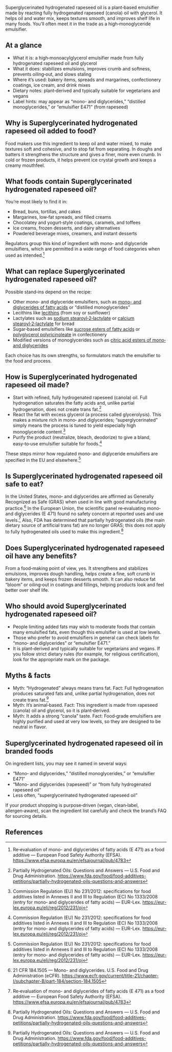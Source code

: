 Superglycerinated hydrogenated rapeseed oil is a plant‑based emulsifier made by reacting fully hydrogenated rapeseed (canola) oil with glycerol. It helps oil and water mix, keeps textures smooth, and improves shelf life in many foods. You’ll often meet it in the trade as a high‑monoglyceride emulsifier.

<!--more-->

## At a glance
- What it is: a high‑monoacylglycerol emulsifier made from fully hydrogenated rapeseed oil and glycerol
- What it does: stabilizes emulsions, improves crumb and softness, prevents oiling‑out, and slows staling
- Where it’s used: bakery items, spreads and margarines, confectionery coatings, ice cream, and drink mixes
- Dietary notes: plant‑derived and typically suitable for vegetarians and vegans
- Label hints: may appear as “mono- and diglycerides,” “distilled monoglycerides,” or “emulsifier E471” (from rapeseed)

## Why is Superglycerinated hydrogenated rapeseed oil added to food?
Food makers use this ingredient to keep oil and water mixed, to make textures soft and cohesive, and to stop fat from separating. In doughs and batters it strengthens the structure and gives a finer, more even crumb. In cold or frozen products, it helps prevent ice crystal growth and keeps a creamy mouthfeel.

## What foods contain Superglycerinated hydrogenated rapeseed oil?
You’re most likely to find it in:
- Bread, buns, tortillas, and cakes
- Margarines, low‑fat spreads, and filled creams
- Chocolatey and yogurt‑style coatings, caramels, and toffees
- Ice creams, frozen desserts, and dairy alternatives
- Powdered beverage mixes, creamers, and instant desserts

Regulators group this kind of ingredient with mono‑ and diglyceride emulsifiers, which are permitted in a wide range of food categories when used as intended.[^2]

## What can replace Superglycerinated hydrogenated rapeseed oil?
Possible stand‑ins depend on the recipe:
- Other mono‑ and diglyceride emulsifiers, such as [mono- and diglycerides of fatty acids](/e471-mono-and-diglycerides-of-fatty-acids) or “distilled monoglycerides”
- Lecithins like [lecithins](/e322-lecithins) (from soy or sunflower)
- Lactylates such as [sodium stearoyl‑2‑lactylate](/e481-sodium-stearoyl-2-lactylate) or [calcium stearoyl‑2‑lactylate](/e482-calcium-stearoyl-2-lactylate) for bread
- Sugar‑based emulsifiers like [sucrose esters of fatty acids](/e473-sucrose-esters-of-fatty-acids) or [polyglycerol polyricinoleate](/e476-polyglycerol-polyricinoleate) in confectionery
- Modified versions of monoglycerides such as [citric acid esters of mono‑ and diglycerides](/e472c-citric-acid-esters-of-mono-and-diglycerides-of-fatty-acids)

Each choice has its own strengths, so formulators match the emulsifier to the food and process.

## How is Superglycerinated hydrogenated rapeseed oil made?
- Start with refined, fully hydrogenated rapeseed (canola) oil. Full hydrogenation saturates the fatty acids and, unlike partial hydrogenation, does not create trans fat.[^3]
- React the fat with excess glycerol (a process called glycerolysis). This makes a mixture rich in mono‑ and diglycerides; “superglycerinated” simply means the process is tuned to yield especially high monoglyceride content.[^4]
- Purify the product (neutralize, bleach, deodorize) to give a bland, easy‑to‑use emulsifier suitable for foods.[^4]

These steps mirror how regulated mono‑ and diglyceride emulsifiers are specified in the EU and elsewhere.[^4]

## Is Superglycerinated hydrogenated rapeseed oil safe to eat?
In the United States, mono‑ and diglycerides are affirmed as Generally Recognized as Safe (GRAS) when used in line with good manufacturing practice.[^1] In the European Union, the scientific panel re‑evaluating mono‑ and diglycerides (E 471) found no safety concern at reported uses and use levels.[^2] Also, FDA has determined that partially hydrogenated oils (the main dietary source of artificial trans fat) are no longer GRAS; this does not apply to fully hydrogenated oils used to make this ingredient.[^3]

## Does Superglycerinated hydrogenated rapeseed oil have any benefits?
From a food‑making point of view, yes. It strengthens and stabilizes emulsions, improves dough handling, helps create a fine, soft crumb in bakery items, and keeps frozen desserts smooth. It can also reduce fat “bloom” or oiling‑out in coatings and fillings, helping products look and feel better over shelf life.

## Who should avoid Superglycerinated hydrogenated rapeseed oil?
- People limiting added fats may wish to moderate foods that contain many emulsified fats, even though this emulsifier is used at low levels.
- Those who prefer to avoid emulsifiers in general can check labels for “mono‑ and diglycerides” or “emulsifier E471.”
- It is plant‑derived and typically suitable for vegetarians and vegans. If you follow strict dietary rules (for example, for religious certification), look for the appropriate mark on the package.

## Myths & facts
- Myth: “Hydrogenated” always means trans fat. Fact: Full hydrogenation produces saturated fats and, unlike partial hydrogenation, does not create trans fat.[^3]
- Myth: It’s animal‑based. Fact: This ingredient is made from rapeseed (canola) oil and glycerol, so it is plant‑derived.
- Myth: It adds a strong “canola” taste. Fact: Food‑grade emulsifiers are highly purified and used at very low levels, so they are designed to be neutral in flavor.

## Superglycerinated hydrogenated rapeseed oil in branded foods
On ingredient lists, you may see it named in several ways:
- “Mono‑ and diglycerides,” “distilled monoglycerides,” or “emulsifier E471”
- “Mono‑ and diglycerides (rapeseed)” or “from fully hydrogenated rapeseed oil”
- Less often, “superglycerinated hydrogenated rapeseed oil”

If your product shopping is purpose‑driven (vegan, clean‑label, allergen‑aware), scan the ingredient list carefully and check the brand’s FAQ for sourcing details.

## References
[^1]: 21 CFR 184.1505 — Mono- and diglycerides. U.S. Food and Drug Administration (eCFR). https://www.ecfr.gov/current/title-21/chapter-I/subchapter-B/part-184/section-184.1505
[^2]: Re‑evaluation of mono- and diglycerides of fatty acids (E 471) as a food additive — European Food Safety Authority (EFSA). https://www.efsa.europa.eu/en/efsajournal/pub/4783
[^3]: Partially Hydrogenated Oils: Questions and Answers — U.S. Food and Drug Administration. https://www.fda.gov/food/food-additives-petitions/partially-hydrogenated-oils-questions-and-answers
[^4]: Commission Regulation (EU) No 231/2012: specifications for food additives listed in Annexes II and III to Regulation (EC) No 1333/2008 (entry for mono‑ and diglycerides of fatty acids) — EUR-Lex. https://eur-lex.europa.eu/eli/reg/2012/231/oj
